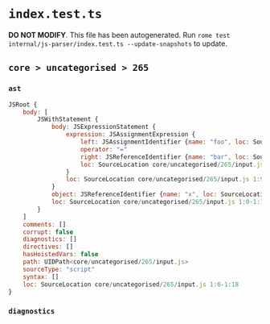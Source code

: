 # `index.test.ts`

**DO NOT MODIFY**. This file has been autogenerated. Run `rome test internal/js-parser/index.test.ts --update-snapshots` to update.

## `core > uncategorised > 265`

### `ast`

```javascript
JSRoot {
	body: [
		JSWithStatement {
			body: JSExpressionStatement {
				expression: JSAssignmentExpression {
					left: JSAssignmentIdentifier {name: "foo", loc: SourceLocation core/uncategorised/265/input.js 1:9-1:12 (foo)}
					operator: "="
					right: JSReferenceIdentifier {name: "bar", loc: SourceLocation core/uncategorised/265/input.js 1:15-1:18 (bar)}
					loc: SourceLocation core/uncategorised/265/input.js 1:9-1:18
				}
				loc: SourceLocation core/uncategorised/265/input.js 1:9-1:18
			}
			object: JSReferenceIdentifier {name: "x", loc: SourceLocation core/uncategorised/265/input.js 1:6-1:7 (x)}
			loc: SourceLocation core/uncategorised/265/input.js 1:0-1:18
		}
	]
	comments: []
	corrupt: false
	diagnostics: []
	directives: []
	hasHoistedVars: false
	path: UIDPath<core/uncategorised/265/input.js>
	sourceType: "script"
	syntax: []
	loc: SourceLocation core/uncategorised/265/input.js 1:0-1:18
}
```

### `diagnostics`

```

```
